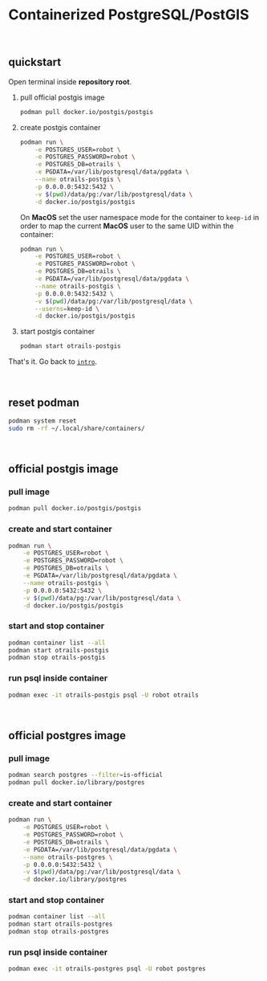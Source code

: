 # Containerized PostgreSQL/PostGIS

<br />




## quickstart

Open terminal inside **repository root**.

1) pull official postgis image
    ```bash
    podman pull docker.io/postgis/postgis
    ```
2) create postgis container
    ```bash
    podman run \
        -e POSTGRES_USER=robot \
        -e POSTGRES_PASSWORD=robot \
        -e POSTGRES_DB=otrails \
        -e PGDATA=/var/lib/postgresql/data/pgdata \
        --name otrails-postgis \
        -p 0.0.0.0:5432:5432 \
        -v $(pwd)/data/pg:/var/lib/postgresql/data \
        -d docker.io/postgis/postgis
    ```

    On __MacOS__ set the user namespace mode for the container to `keep-id`
    in order to map the current __MacOS__ user to the same UID within the
    container:

    ```bash
    podman run \
        -e POSTGRES_USER=robot \
        -e POSTGRES_PASSWORD=robot \
        -e POSTGRES_DB=otrails \
        -e PGDATA=/var/lib/postgresql/data/pgdata \
        --name otrails-postgis \
        -p 0.0.0.0:5432:5432 \
        -v $(pwd)/data/pg:/var/lib/postgresql/data \
        --userns=keep-id \
        -d docker.io/postgis/postgis
    ```

3) start postgis container
    ```bash
    podman start otrails-postgis
    ```

That's it. Go back to [`intro`](./intro.md).

<br />




## reset podman
```bash
podman system reset
sudo rm -rf ~/.local/share/containers/
```

<br />




## official postgis image

### pull image
```bash
podman pull docker.io/postgis/postgis
```

### create and start container
```bash
podman run \
    -e POSTGRES_USER=robot \
    -e POSTGRES_PASSWORD=robot \
    -e POSTGRES_DB=otrails \
    -e PGDATA=/var/lib/postgresql/data/pgdata \
    --name otrails-postgis \
    -p 0.0.0.0:5432:5432 \
    -v $(pwd)/data/pg:/var/lib/postgresql/data \
    -d docker.io/postgis/postgis
```

### start and stop container
```bash
podman container list --all
podman start otrails-postgis
podman stop otrails-postgis
```

### run psql inside container
```bash
podman exec -it otrails-postgis psql -U robot otrails
```

<br />




## official postgres image

### pull image
```bash
podman search postgres --filter=is-official
podman pull docker.io/library/postgres
```

### create and start container
```bash
podman run \
    -e POSTGRES_USER=robot \
    -e POSTGRES_PASSWORD=robot \
    -e POSTGRES_DB=otrails \
    -e PGDATA=/var/lib/postgresql/data/pgdata \
    --name otrails-postgres \
    -p 0.0.0.0:5432:5432 \
    -v $(pwd)/data/pg:/var/lib/postgresql/data \
    -d docker.io/library/postgres
```

### start and stop container
```bash
podman container list --all
podman start otrails-postgres
podman stop otrails-postgres
```

### run psql inside container
```bash
podman exec -it otrails-postgres psql -U robot postgres
```
